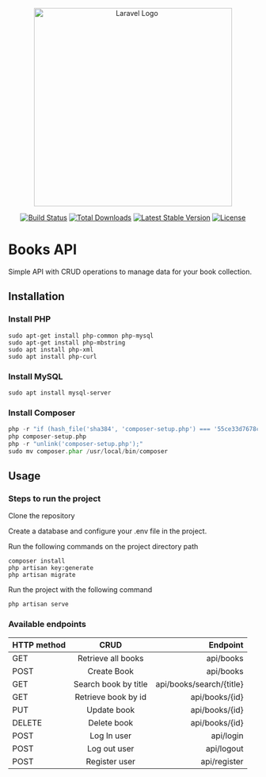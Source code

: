 <p align="center"><a href="https://laravel.com" target="_blank"><img src="https://raw.githubusercontent.com/laravel/art/master/logo-lockup/5%20SVG/2%20CMYK/1%20Full%20Color/laravel-logolockup-cmyk-red.svg" width="400" alt="Laravel Logo"></a></p>

<p align="center">
<a href="https://travis-ci.org/laravel/framework"><img src="https://travis-ci.org/laravel/framework.svg" alt="Build Status"></a>
<a href="https://packagist.org/packages/laravel/framework"><img src="https://img.shields.io/packagist/dt/laravel/framework" alt="Total Downloads"></a>
<a href="https://packagist.org/packages/laravel/framework"><img src="https://img.shields.io/packagist/v/laravel/framework" alt="Latest Stable Version"></a>
<a href="https://packagist.org/packages/laravel/framework"><img src="https://img.shields.io/packagist/l/laravel/framework" alt="License"></a>
</p>

# Books API
Simple API with CRUD operations to manage data for your book collection.
## Installation

### Install PHP
```sudo apt install php8.1-cli
sudo apt-get install php-common php-mysql
sudo apt-get install php-mbstring
sudo apt install php-xml
sudo apt install php-curl
```

### Install MySQL
```
sudo apt install mysql-server
```

### Install Composer
```php -r "copy('https://getcomposer.org/installer', 'composer-setup.php');"
php -r "if (hash_file('sha384', 'composer-setup.php') === '55ce33d7678c5a611085589f1f3ddf8b3c52d662cd01d4ba75c0ee0459970c2200a51f492d557530c71c15d8dba01eae') { echo 'Installer verified'; } else { echo 'Installer corrupt'; unlink('composer-setup.php'); } echo PHP_EOL;"
php composer-setup.php
php -r "unlink('composer-setup.php');"
sudo mv composer.phar /usr/local/bin/composer
```

## Usage

### Steps to run the project
Clone the repository

Create a database and configure your .env file in the project.

Run the following commands on the project directory path
```
composer install
php artisan key:generate
php artisan migrate
```
Run the project with the following command
```
php artisan serve
```
### Available endpoints
|HTTP method|CRUD|Endpoint|
|----------|:-------------:|------:|
|GET|Retrieve all books|api/books|
|POST|Create Book|api/books|
|GET|Search book by title|api/books/search/{title}|               
|GET|Retrieve book by id| api/books/{id}|   
|PUT|Update book|api/books/{id}|   
|DELETE|Delete book|api/books/{id}|   
|POST|Log In user|api/login|
|POST|Log out user|api/logout| 
|POST|Register user|api/register|   
